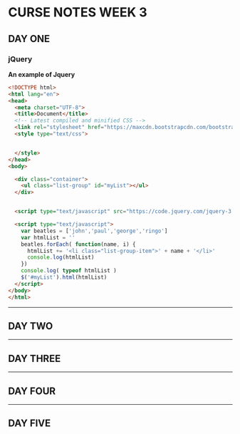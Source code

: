# CURSE NOTES WEEK 3

## DAY ONE

### jQuery

__An example of Jquery__

```html
<!DOCTYPE html>
<html lang="en">
<head>
  <meta charset="UTF-8">
  <title>Document</title>
  <!-- Latest compiled and minified CSS -->
  <link rel="stylesheet" href="https://maxcdn.bootstrapcdn.com/bootstrap/3.3.6/css/bootstrap.min.css" integrity="sha384-1q8mTJOASx8j1Au+a5WDVnPi2lkFfwwEAa8hDDdjZlpLegxhjVME1fgjWPGmkzs7" crossorigin="anonymous">
  <style type="text/css">


  </style>
</head>
<body>

  <div class="container">
    <ul class="list-group" id="myList"></ul>
  </div>


  <script type="text/javascript" src="https://code.jquery.com/jquery-3.2.1.js"></script>

  <script type="text/javascript">
    var beatles = ['john','paul','george','ringo']
    var htmlList = ''
    beatles.forEach( function(name, i) {
      htmlList += '<li class="list-group-item">' + name + '</li>'
      console.log(htmlList)
    })
    console.log( typeof htmlList )
    $('#myList').html(htmlList)
  </script>
</body>
</html>
```

------




## DAY TWO

------
## DAY THREE


------
## DAY FOUR

------
## DAY FIVE












